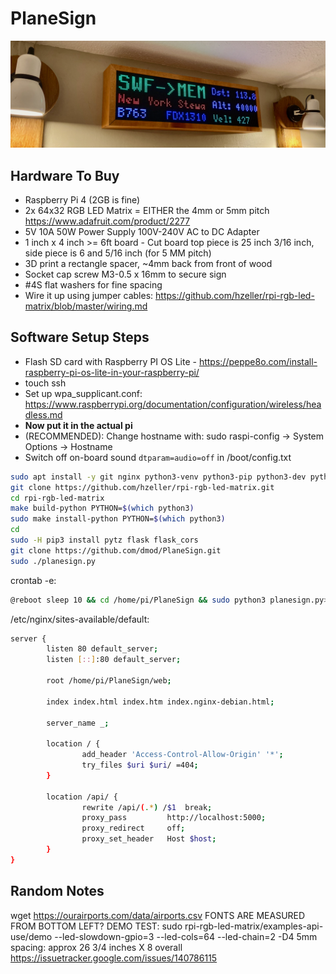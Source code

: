 # PlaneSign

![Image](.data/planesign.jpeg)

## Hardware To Buy

- Raspberry Pi 4 (2GB is fine)
- 2x 64x32 RGB LED Matrix = EITHER the 4mm or 5mm pitch <https://www.adafruit.com/product/2277>
- 5V 10A 50W Power Supply 100V-240V AC to DC Adapter
- 1 inch x 4 inch >= 6ft board - Cut board top piece is 25 inch 3/16 inch, side piece is 6 and 5/16 inch (for 5 MM pitch)
- 3D print a rectangle spacer, ~4mm back from front of wood
- Socket cap screw M3-0.5 x 16mm to secure sign
- #4S flat washers for fine spacing
- Wire it up using jumper cables: <https://github.com/hzeller/rpi-rgb-led-matrix/blob/master/wiring.md>

## Software Setup Steps

- Flash SD card with Raspberry PI OS Lite - <https://peppe8o.com/install-raspberry-pi-os-lite-in-your-raspberry-pi/>
- touch ssh
- Set up wpa_supplicant.conf: <https://www.raspberrypi.org/documentation/configuration/wireless/headless.md>
- **Now put it in the actual pi**
- (RECOMMENDED): Change hostname with: sudo raspi-config -> System Options -> Hostname
- Switch off on-board sound `dtparam=audio=off` in /boot/config.txt

```sh
sudo apt install -y git nginx python3-venv python3-pip python3-dev python3-pillow
git clone https://github.com/hzeller/rpi-rgb-led-matrix.git
cd rpi-rgb-led-matrix
make build-python PYTHON=$(which python3)
sudo make install-python PYTHON=$(which python3)
cd
sudo -H pip3 install pytz flask flask_cors
git clone https://github.com/dmod/PlaneSign.git
sudo ./planesign.py
```

crontab -e:

```sh
@reboot sleep 10 && cd /home/pi/PlaneSign && sudo python3 planesign.py>/dev/null 2>&1
```

/etc/nginx/sites-available/default:

```sh
server {
        listen 80 default_server;
        listen [::]:80 default_server;

        root /home/pi/PlaneSign/web;

        index index.html index.htm index.nginx-debian.html;

        server_name _;

        location / {
                add_header 'Access-Control-Allow-Origin' '*';
                try_files $uri $uri/ =404;
        }

        location /api/ {
                rewrite /api/(.*) /$1  break;
                proxy_pass         http://localhost:5000;
                proxy_redirect     off;
                proxy_set_header   Host $host;
        }
}
```

## Random Notes

wget <https://ourairports.com/data/airports.csv>
FONTS ARE MEASURED FROM BOTTOM LEFT?
DEMO TEST: sudo rpi-rgb-led-matrix/examples-api-use/demo --led-slowdown-gpio=3 --led-cols=64 --led-chain=2 -D4
5mm spacing: approx 26 3/4 inches X 8 overall
<https://issuetracker.google.com/issues/140786115>
